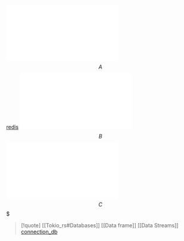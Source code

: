 ![columnar_db](/databases/columnar_db.md)
$$A$$
[redis](/databases/redis.md)
![firebase](/databases/firebase.md)
$$B$$
![firebase](/databases/firebase.md)
$$C$$$
>[!quote] [[Tokio_rs#Databases]] [[Data frame]] [[Data Streams]] [connection_db](/databases/connection_db.md)